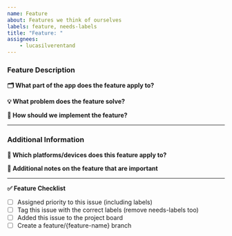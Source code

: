 ```yaml
---
name: Feature
about: Features we think of ourselves
labels: feature, needs-labels
title: "Feature: "
assignees:
    - lucasilverentand
---
```


### Feature Description

**🗂 What part of the app does the feature apply to?**
<!-- e.g. mail, authentication, storage, etc. -->

**💡 What problem does the feature solve?**
<!-- Shortly describe what the problem is this feature would be solving -->

**📖 How should we implement the feature?**
<!-- Describe in as much detail as possible (but keep it to a few sentences if possible) -->

---

### Additional Information

**📱 Which platforms/devices does this feature apply to?**
<!-- In case it applies, define which platforms and devices this feature applies to -->

**📝 Additional notes on the feature that are important**
<!-- Include any other details or thoughts on the feature -->

---

**✅ Feature Checklist**
<!-- Add a list of actionable items -->

- [ ] Assigned priority to this issue (including labels)
- [ ] Tag this issue with the correct labels (remove needs-labels too)
- [ ] Added this issue to the project board
- [ ] Create a feature/{feature-name} branch
